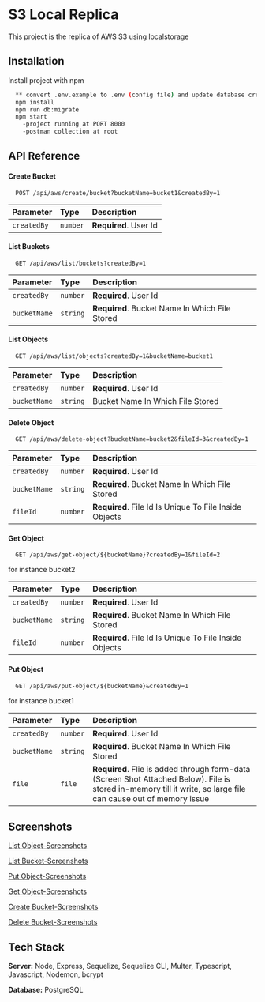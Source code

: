 
# S3 Local Replica

This project is the replica of AWS S3 using localstorage



## Installation

Install project with npm

```bash
  ** convert .env.example to .env (config file) and update database credentials
  npm install 
  npm run db:migrate
  npm start
    -project running at PORT 8000
    -postman collection at root
```
    
## API Reference

#### Create Bucket

```http
  POST /api/aws/create/bucket?bucketName=bucket1&createdBy=1
```

| Parameter | Type     | Description                |
| :-------- | :------- | :------------------------- |
| `createdBy` | `number` | **Required**. User Id |


#### List Buckets

```http
  GET /api/aws/list/buckets?createdBy=1
```

| Parameter | Type     | Description                |
| :-------- | :------- | :------------------------- |
| `createdBy` | `number` | **Required**. User Id |
| `bucketName`      | `string` | **Required**. Bucket Name In Which File Stored |


#### List Objects

```http
  GET /api/aws/list/objects?createdBy=1&bucketName=bucket1
```

| Parameter | Type     | Description                       |
| :-------- | :------- | :-------------------------------- |
| `createdBy`      | `number` | **Required**. User Id |
| `bucketName`      | `string` | Bucket Name In Which File Stored |


#### Delete Object

```POST
  GET /api/aws/delete-object?bucketName=bucket2&fileId=3&createdBy=1
```

| Parameter | Type     | Description                       |
| :-------- | :------- | :-------------------------------- |
| `createdBy`      | `number` | **Required**. User Id |
| `bucketName`      | `string` |**Required**. Bucket Name In Which File Stored |
| `fileId`      | `number` |**Required**. File Id Is Unique To File Inside Objects |


#### Get Object

```http
  GET /api/aws/get-object/${bucketName}?createdBy=1&fileId=2
```
for instance bucket2

| Parameter | Type     | Description                       |
| :-------- | :------- | :-------------------------------- |
| `createdBy`      | `number` | **Required**. User Id |
| `bucketName`      | `string` |**Required**. Bucket Name In Which File Stored |
| `fileId`      | `number` |**Required**. File Id Is Unique To File Inside Objects |



#### Put Object

```http
  GET /api/aws/put-object/${bucketName}&createdBy=1
```
for instance bucket1

| Parameter | Type     | Description                       |
| :-------- | :------- | :-------------------------------- |
| `createdBy`      | `number` | **Required**. User Id |
| `bucketName`      | `string` |**Required**. Bucket Name In Which File Stored |
| `file`      | `file` |**Required**. Flie is added through form-data (Screen Shot Attached Below). File is stored in-memory till it write, so large file can cause out of memory issue |




## Screenshots

[List Object-Screenshots](https://iili.io/JXoxsmN.png)

[List Bucket-Screenshots](https://freeimage.host/i/JXozjGn)

[Put Object-Screenshots](https://freeimage.host/i/JXoI7N2)

[Get Object-Screenshots](https://freeimage.host/i/JXoTbB1)

[Create Bucket-Screenshots](https://freeimage.host/i/JXoTK0u)

[Delete Bucket-Screenshots](https://freeimage.host/i/JXoTw7f)



## Tech Stack



**Server:** Node, Express, Sequelize, Sequelize CLI, Multer, Typescript, Javascript, Nodemon, bcrypt

**Database:** PostgreSQL

